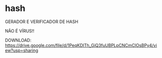 # hash
GERADOR E VERIFICADOR DE HASH

NÃO É VÍRUS!!

DOWNLOAD: https://drive.google.com/file/d/1PeqKDITh_GiQ3fuUBPLpCNCmClOsBPy4/view?usp=sharing
